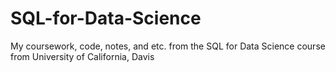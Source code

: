 # SQL-for-Data-Science
My coursework, code, notes, and etc. from the SQL for Data Science course from University of California, Davis
